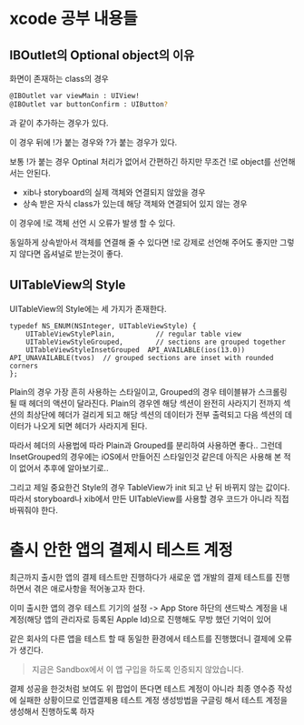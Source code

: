 # xcode 공부 내용들

## IBOutlet의 Optional object의 이유

화면이 존재하는 class의 경우
```sh
@IBOutlet var viewMain : UIView!
@IBOutlet var buttonConfirm : UIButton?
```
과 같이 추가하는 경우가 있다.

이 경우 뒤에 !가 붙는 경우와 ?가 붙는 경우가 있다.

보통 !가 붙는 경우 Optinal 처리가 없어서 간편하긴 하지만 무조건 !로 object를 선언해서는 안된다.

* xib나 storyboard의 실제 객체와 연결되지 않았을 경우
* 상속 받은 자식 class가 있는데 해당 객체와 연결되어 있지 않는 경우

이 경우에 !로 객체 선언 시 오류가 발생 할 수 있다.

동일하게 상속받아서 객체를 연결해 줄 수 있다면 !로 강제로 선언해 주어도 좋지만 그렇지 않다면 옵셔널로 받는것이 좋다.

## UITableView의 Style

UITableView의 Style에는 세 가지가 존재한다.
```
typedef NS_ENUM(NSInteger, UITableViewStyle) {
    UITableViewStylePlain,          // regular table view
    UITableViewStyleGrouped,        // sections are grouped together
    UITableViewStyleInsetGrouped  API_AVAILABLE(ios(13.0)) API_UNAVAILABLE(tvos)  // grouped sections are inset with rounded corners
};
```

Plain의 경우 가장 흔히 사용하는 스타일이고, Grouped의 경우 테이블뷰가 스크롤링 될 때 헤더의 액션이 달라진다.
Plain의 경우엔 해당 섹션이 완전히 사라지기 전까지 섹션의 최상단에 헤더가 걸리게 되고 해당 섹션의 데이터가 전부 출력되고 다음 섹션의 데이터가 나오게 되면 헤더가 사라지게 된다.

따라서 헤더의 사용법에 따라 Plain과 Grouped를 분리하여 사용하면 좋다.. 그런데 InsetGrouped의 경우에는 iOS에서 만들어진 스타일인것 같은데 아직은 사용해 본 적이 없어서 추후에 알아보기로..

그리고 제일 중요한건 Style의 경우 TableView가 init 되고 난 뒤 바뀌지 않는 값이다. 따라서 storyboard나 xib에서 만든 UITableView를 사용할 경우 코드가 아니라 직접 바꿔줘야 한다.

# 출시 안한 앱의 결제시 테스트 계정
최근까지 출시한 앱의 결제 테스트만 진행하다가 새로운 앱 개발의 결제 테스트를 진행하면서 겪은 애로사항을 적어놓고자 한다.

이미 출시한 앱의 경우 테스트 기기의 설정 -> App Store 하단의 샌드박스 계정을 내 계정(해당 앱의 관리자로 등록된 Apple Id)으로 진행해도 무방 했던 기억이 있어

같은 회사의 다른 앱을 테스트 할 때 동일한 환경에서 테스트를 진행했더니 결제에 오류가 생긴다.

> 지금은 Sandbox에서 이 앱 구입을 하도록 인증되지 않았습니다.

결제 성공을 한것처럼 보여도 위 팝업이 뜬다면 테스트 계정이 아니라 최종 영수증 작성에 실패한 상황이므로 인앱결제용 테스트 계정 생성방법을 구글링 해서 테스트 계정을 생성해서 진행하도록 하자
